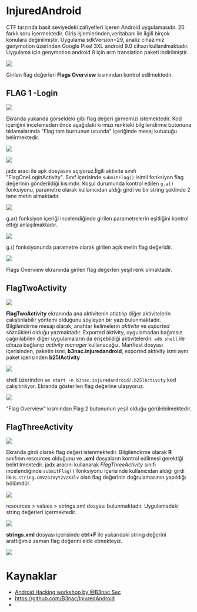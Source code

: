 # InjuredAndroid
CTF tarzında basit seviyedeki zafiyetleri içeren Android uygulamasıdır. 20 farklı soru içermektedir. Giriş işlemlerinden,veritabanı ile ilgili birçok konulara değinilmiştir.
Uygulama sdkVersion=29, analiz cihazımız genymotion üzerinden Google Pixel 3XL android 9.0 cihazı kullanılmaktadır. Uygulama için genymotion android 8 için arm translation paketi indirilmiştir.

![](../images/Pasted%20image%2020220318175222.png)

Girilen flag değerleri **Flags Overview** kısmından kontrol edilmektedir.

## FLAG 1 -Login

![](../images/Pasted-image-20220318003145.png)

Ekranda yukarıda görseldeki gibi flag değeri girmemizi istemektedir. Kod içeriğini incelemeden önce aşağıdaki kırmızı renkteki bilgilendirme butonuna tıklamalarında "Flag tam burnunun ucunda" içeriğinde mesaj kutucuğu belirmektedir. 

![](../images/Pasted%20image%2020220318112959.png)

![](../images/Pasted%20image%2020220318174920.png)

jadx aracı ile apk dosyasını açıyoruz.İlgili aktivite sınıfı "FlagOneLoginActivity". 
Sınıf içerisinde `submitFlag()` isimli fonksiyon flag değerinin gönderildiği kısımdır. Koşul durumunda kontrol edilen `g.a()` fonksiyonu, parametre olarak kullanıcıdan aldığı girdi ve bir string şeklinde 2 tane metin almaktadır. 

![](../images/Pasted%20image%2020220318113855.png)

g.a() fonksiyon içeriği incelendiğinde girilen parametrelerin eşitliğini kontrol ettiği anlaşılmaktadır.

![](../images/Pasted%20image%2020220318114254.png)

g.() fonksiyonunda parametre olarak girilen açık metin flag değeridir.

![](../images/Pasted-image-20220318111840.png)

Flags Overview ekranında girilen flag değerleri yeşil renk olmaktadır.

## FlagTwoActivity

![](../images/Pasted%20image%2020220318175430.png)

**FlagTwoActivity** ekranında ana aktivitenin atlatılıp diğer aktivitelerin çalıştırılabilir yöntemi olduğunu söyleyen bir yazı bulunmaktadır. Bilgilendirme mesajı olarak, anahtar kelimelerin *aktivite* ve *exported* sözcükleri olduğu yazmaktadır. Exported aktivity, uygulamadan bağımsız çağırılabilen diğer uygulamaların da erişebildiği aktivitelerdir.
`adb shell` ile cihaza bağlanıp *activity manager* kullanacağız. Manfiest dosyası içerisinden, paketin ismi, **b3nac.injuredandroid**, exported aktivity ismi aynı paket içerisinden **b25lActivity**

![](../images/Pasted%20image%2020220318181627.png)

shell üzerinden `am start -n b3nac.injuredandroid/.b25lActivity` kod çalışıtırılıyor. Ekranda gösterilen flag değerine ulaşıyoruz.

![](../images/Pasted%20image%2020220318181902.png)
 
"Flag Overview" kısmından Flag 2 butonunun yeşil olduğu görülebilmektedir.

## FlagThreeActivity

![](../images/Pasted%20image%2020220318182358.png)

Ekranda girdi olarak flag değeri istenmektedir. Bilgilendirme olarak **R** sınıfının resources olduğunu ve **.xml** dosyaların kontrol edilmesi gerektiği belirtilmektedir.
jadx aracını kullanarak *FlagThreeActivity* sınıfı incelendiğinde `submitFlag()` fonksiyonu içerisinde kullanıcıdan aldığı girdi ile  `R.string.cmVzb3VyY2VzX3lv` olan flag değerinin doğrulamasının yapıldığı bölümdür.

![](../images/Pasted%20image%2020220318183123.png)

resources > values > strings.xml dosyası bulunmaktadır. Uygulamadaki  string değerleri içermektedir.

![](../images/Pasted%20image%2020220318183739.png)

**strings.xml** dosyası içerisinde **ctrl+F** ile yukarıdaki string değerini arattığımız zaman flag değerini elde etmekteyiz.

![](../images/Pasted%20image%2020220318183547.png)


# Kaynaklar
- [Android Hacking workshop by @B3nac Sec ](https://www.youtube.com/watch?v=lhRXV9LZ7bY)
- https://github.com/B3nac/InjuredAndroid
- 
